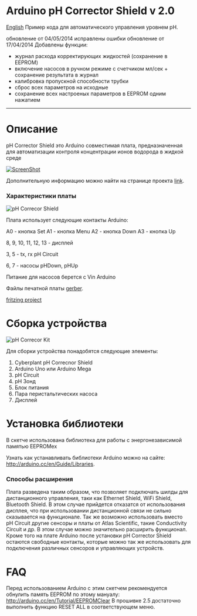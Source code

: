 # Arduino pH Corrector Shield v 2.0
[English](https://github.com/cyberplantru/Arduino-pH-Corrector-Shield-v2.0-English)
Пример кода для автоматического управления уровнем pH.

обновление от 04/05/2014
исправлены ошибки
обновление от 17/04/2014
Добавлены функции:
* журнал расхода корректирующих жидкостей (сохранение в EEPROM)
* включение насосов в ручном режиме с счетчиком мл/сек + сохранение результата в журнал
* калибровка пропускной способности трубки
* сброс всех параметров на исходные
* сохранение всех настроеных параметров в EEPROM одним нажатием 

__________

# Описание


pH Corrector Shield это Arduino совместимая плата,
предназначенная для автоматизации контроля концентрации ионов водорода в жидкой среде

[![ScreenShot](https://raw.github.com/GabLeRoux/WebMole/master/ressources/WebMole_Youtube_Video.png)](http://www.youtube.com/watch?v=vZGudOGjutk)

Дополнительную информацию можно найти на странице проекта [link](http://www.cyberplant.info).

### Характеристики платы

![pH Correcor Shield](http://cyberplant.ru/modules/blogwp/wordpress/wp-content/uploads/2014/01/pH_Corrector_Shield_400.jpg)

Плата использует следующие контакты Arduino:

A0 - кнопка Set
A1 - кнопка Menu
A2 - кнопка Down
A3 - кнопка Up

8, 9, 10, 11, 12, 13 - дисплей

3, 5 - tx, rx pH Circuit

6, 7 - насосы pHDown, pHUp

Питание для насосов берется с Vin Arduino

Файлы печатной платы [gerber](http://cyberplant.ru/modules/blogwp/wordpress/wp-content/uploads/2014/01/pH_Shield_2.5.zip).

[fritzing project](http://fritzing.org/projects/ph-corrector-shield-v20)

# Сборка устройства

![pH Correcor Kit](http://cyberplant.ru/modules/blogwp/wordpress/wp-content/uploads/2014/01/pH_kit_1_400.jpg)

Для сборки устройства понадобятся следующие элементы:
1. Cyberplant pH Correcnor Shield
2. Arduino Uno или Arduino Mega 
3. pH Circuit
4. pH Зонд
5. Блок питания 
6. Пара перистальтических насоса
7. Дисплей



# Установка библиотеки

В скетче использована библиотека для работы
с энергонезависимой памятью EEPROMex

Узнать как устанавливать библиотеки Arduino можно на сайте: <http://arduino.cc/en/Guide/Libraries>.


### Способы расширения

Плата разведена таким образом, что позволяет подключать
шилды для дистанционного управления, таки как Ethernet Shield, 
WiFi Shield, Bluetooth Shield.
В этом случае прийдется отказатся от использования дисплея, что при использовании дистанционной связи не сильно сказывается на функционале.
Так же возможно использовать вместо pH Circuit другие сенсоры и платы от Atlas Scientific, такие Conductivity Circuit и др. 
В этом случае можно значительно расширить функционал.
Кроме того на плате Arduino после установки pH Corrector Shield остаются свободные контакты, которые можно так же использовать для подключения различных сенсоров и управляющих устройств.

# FAQ

Перед использованием Arduino c этим скетчем рекомендуется
обнулить память EEPROM по этому мануалу: <http://arduino.cc/en/Tutorial/EEPROMClear>
В прошивке 2.5 достаточно выполнить функцию RESET ALL в соответствующем меню. 
